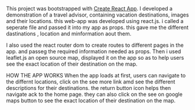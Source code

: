 

This project was bootstrapped with [Create React App](https://github.com/facebook/create-react-app).
I developed a demonstration of a travel advisor, containing vacation destinations, images and their locations.
this web-app was developed using react.js. i called a seperate file and passed it into my app as props. this
gave me the different dastinations , location and minformation aout them.

I also used the react router dom to create routes to different pages in the app. and passeg the required information needed as props.
Then i used leaflet.js an open source map, displayed it on the app so as to help users see the exact location of their destination on
the map. 

HOW THE APP WORKS
When the app loads at first, users can navigate to the differnt locations, click on the see more link amd see the different descriptions 
for their destinations. the return button icon helps then navigate ack to the home page. they can also click on the see on google maps button
to see the exact location of their destination on the map.

